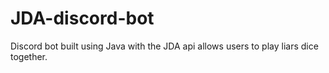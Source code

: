 # JDA-discord-bot
Discord bot built using Java with the JDA api allows users to play liars dice together.
